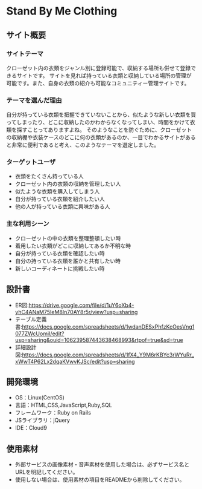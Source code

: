 # Stand By Me Clothing

## サイト概要
### サイトテーマ
クローゼット内の衣類をジャンル別に登録可能で、収納する場所も併せて登録できるサイトです。
サイトを見れば持っている衣類と収納している場所の管理が可能です。また、自身の衣類の紹介も可能なコミュニティー管理サイトです。

### テーマを選んだ理由
自分が持っている衣類を把握できていないことから、似たような新しい衣類を買ってしまったり、どこに収納したのかわからなくなってしまい、時間をかけて衣類を探すことってありますよね。
そのようなことを防ぐために、クローゼットの収納棚や衣装ケースのどこに何の衣類があるのか、一目でわかるサイトがあると非常に便利であると考え、このようなテーマを選定しました。

### ターゲットユーザ
 - 衣類をたくさん持っている人
 - クローゼット内の衣類の収納を管理したい人
 - 似たような衣類を購入してしまう人
 - 自分が持っている衣類を紹介したい人
 - 他の人が持っている衣類に興味がある人

### 主な利用シーン
 - クローゼットの中の衣類を整理整頓したい時
 - 着用したい衣類がどこに収納してあるか不明な時
 - 自分が持っている衣類を確認したい時
 - 自分の持っている衣類を誰かと共有したい時
 - 新しいコーディネートに挑戦したい時

## 設計書
 - ER図:https://drive.google.com/file/d/1uY6oXb4-yhC4ANaM75IeM8In70AY8r5r/view?usp=sharing
 - テーブル定義書:https://docs.google.com/spreadsheets/d/1wdanDESxPhfzKcOesVng1077ZWcUomiI/edit?usp=sharing&ouid=106239587443638468993&rtpof=true&sd=true
 - 詳細設計図:https://docs.google.com/spreadsheets/d/1fX4_Y9M6rKBYc3rWYuRr_xWwT4P62Lx2dqaKVwvKJSc/edit?usp=sharing

## 開発環境
- OS：Linux(CentOS)
- 言語：HTML,CSS,JavaScript,Ruby,SQL
- フレームワーク：Ruby on Rails
- JSライブラリ：jQuery
- IDE：Cloud9

## 使用素材
- 外部サービスの画像素材・音声素材を使用した場合は、必ずサービス名とURLを明記してください。
- 使用しない場合は、使用素材の項目をREADMEから削除してください。